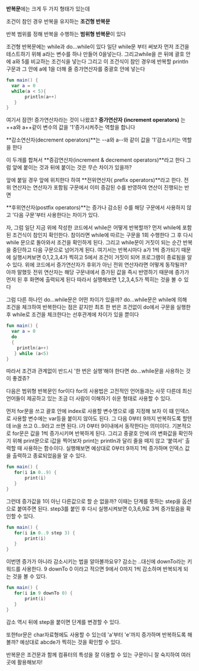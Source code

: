 **반복문**에는 크게 두 가지 형태가 있는데

조건이 참인 경우 반복을 유지하는 **조건형 반복문**

반복 범위를 정해 반복을 수행하는 **범위형 반복문**이 있다

조건형 반복문에는 while과 do...while이 있다 일단 while문 부터 써보자 먼저 조건을 테스트하기 위해 a라는 변수를 하나 만들어 0을넣는다. 그리고while을 쓴 뒤에 괄호 안에 a와 5를 비교하는 조건식을 넣는다 그리고 이 조건식이 참인 경우에 반복할 println구문과 그 안에 a에 1을 더해 줄 증가연산자를 중괄호 안에 넣는다

```kotlin
fun main() {
  var a = 0
  while(a < 5){
       println(a++)
   }
}
```

여기서 잠깐! 증가연산자라는 것이 나왔죠? **증가연산자 (increment operators)** 는++a와 a++같이 변수의 값을 '1'증가시켜주는 역할을 합니다

**감소연산자(decrement operators)**는 --a와 a--와 같이 값을 '1'감소시키는 역할을 한다

이 두개를 합쳐서 **증감연산자(increment & decrement operators)**라고 한다 그럼 앞에 붙이는 것과 뒤에 붙이는 것은 무슨 차이가 있을까?

앞에 붙일 경우 앞에 위치한다 하여 **전위연산자( prefix operators)**라고 한다. 전위 연산자는 연산자가 포함됨 구문에서 이미 증감된 수를 반영하여 연산이 진행되는 반면

**후위연산자(postfix operators)**는 증가나 감소된 수를 해당 구문에서 사용하지 않고 '다음 구문'부터 사용한다는 차이가 있다.

자, 그럼 일단 지금 위에 작성한 코드에서 while은 어떻게 반복할까? 먼저 while에 포함된 조건식이 참인지 확인한다. 참이라면 while에 따르는 구문을 1회 수행한다 그 후 다시 while 문으로 돌아와서 조건을 확인하게 된다. 그리고 while문이 거짓이 되는 순간 반복을 중단하고 다음 구문으로 넘어가게 된다. 여기서는 반복시마다 a가 1씩 증가되기 때문에 실행시켜보면 0,1,2,3,4가 찍히고 5에서 조건이 거짓이 되어 프로그램이 종료됨을 알 수 있다. 위에 코드에서 증가연산자가 후위가 아닌 전위 연산자라면 어떻게 동작될까? 아까 말했듯 전위 연산자는 해당 구문내에서 증가된 값을 즉시 반영하기 때문에 증가가 먼저 된 후 화면에 출력되게 된다 따라서 실행해보면 1,2,3,4,5가 찍히는 것을 볼 수 있다

그럼 다른 하나인 do...while문은 어떤 차이가 있을까? do...while문은 while에 의해 조건을 체크하여 반복한다는 점은 같지만 최초 한 번은 조건없이 do에서 구문을 실행한 후 while로 조건을 체크한다는 선후관계에 차이가 있을 뿐이다

```kotlin
fun main() {
  var a = 0
  do
  {
    println(a++)
   } while (a<5)
}
```

따라서 조건과 관계없이 반드시 '한 번은 실행'해야 한다면 do...while문을 사용하는 것이 좋겠쥬?

다음은 범위형 반복문인 for이다 for의 사용법은 고전적인 언어들과는 사뭇 다른데 최신 언어들이 제공하고 있는 조금 더 사람이 이해하기 쉬운 형태로 사용할 수 있다.

먼저 for문을 쓰고 괄호 안에 index로 사용할 변수명으로 i를 지정해 보자 이 떄 인덱스로 사용할 변수에는  var등을 붙이지 않아도 된다. 그 다음 0부터 9까지 반복하도록 할텐데 in을 쓰고 0...9라고 쓰면 된다. i가 0부터 9이내에서 동작한다는 의미이다. 기본적으로 for문은 값을 1씩 증가시키며 반복하게 된다. 그리고 중괄호 안에 i의 변화값을 확인하기 위해 print문으로 i값을 찍어보자 print는 println과 달리 줄을 떼지 않고 '붙여서' 출력할 때 사용하는 함수이다. 실행해보면 예상대로 0부터 9까지 1씩 증가하며 인덱스 값을 출력하고 종료되었음을 알 수 있다.

```kotlin
fun main() {
   for(i in 0..9) {  
       print(i)
   }
}
```

그런데 증가값을 1이 아닌 다른값으로 할 순 없을까? 이때는 단계를 뜻하는 step을 옵션으로 붙여주면 된다. step3를 붙인 후 다시 실행시켜보면 0,3,6,9로 3씩 증가됬음을 확인할 수 있다.

```kotlin
fun main() {
   for(i in 0..9 step 3) {  
       print(i)
   }
}
```

이번엔 증가가 아니라 감소시키는 법을 알아볼까요우? 감소는 ..대신에 downTo라는 키워드를 사용한다. 9 downTo 0 이라고 적으면 9에서 0까지 1씩 감소하며 반복되게 되는 것을 볼 수 있다.

```kotlin
fun main() {
   for(i in 9 downTo 0) {  
       print(i)
   }
}
```

감소 역시 뒤에 step을 붙이면 단계를 변경할 수 있다.

또한for문은 char자료형에도 사용할 수 있는데 'a'부터 'e'까지 증가하며 반복하도록 해볼까? 예상대로 abcde가 찍히는 것을 확인할 수 있다.

반복문은 조건문과 함께 컴퓨터의 특성을 잘 이용할 수 있는 구문이니 잘 숙지하여 여러곳에 활용해보자!